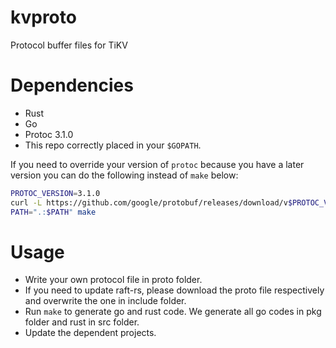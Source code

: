 # kvproto
Protocol buffer files for TiKV

# Dependencies

* Rust
* Go
* Protoc 3.1.0
* This repo correctly placed in your `$GOPATH`.

If you need to override your version of `protoc` because you have a later version you can do the following instead of `make` below:

```bash
PROTOC_VERSION=3.1.0
curl -L https://github.com/google/protobuf/releases/download/v$PROTOC_VERSION/protoc-$PROTOC_VERSION-linux-x86_64.zip | unzip -p - bin/protoc > protoc-3.1.0
PATH=".:$PATH" make
```

# Usage

+ Write your own protocol file in proto folder.
+ If you need to update raft-rs, please download the proto file
    respectively and overwrite the one in include folder.
+ Run `make` to generate go and rust code. 
    We generate all go codes in pkg folder and rust in src folder.
+ Update the dependent projects.

